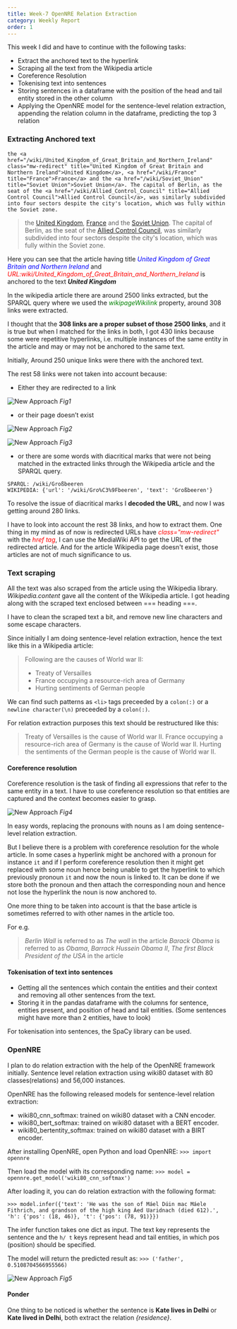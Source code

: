```yaml
---
title: Week-7 OpenNRE Relation Extraction
category: Weekly Report
order: 1
---
```


This week I did and have to continue with the following tasks:
- Extract the anchored text to the hyperlink
- Scraping all the text from the Wikipedia article
- Coreference Resolution
- Tokenising text into sentences
- Storing sentences in a dataframe with the position of the head and tail entity stored in the other column
- Applying the OpenNRE model for the sentence-level relation extraction, appending the relation column in the dataframe, predicting the top 3 relation

### Extracting Anchored text
```
the <a href="/wiki/United_Kingdom_of_Great_Britain_and_Northern_Ireland" class="mw-redirect" title="United Kingdom of Great Britain and Northern Ireland">United Kingdom</a>, <a href="/wiki/France" title="France">France</a> and the <a href="/wiki/Soviet_Union" title="Soviet Union">Soviet Union</a>. The capital of Berlin, as the seat of the <a href="/wiki/Allied_Control_Council" title="Allied Control Council">Allied Control Council</a>, was similarly subdivided into four sectors despite the city's location, which was fully within the Soviet zone.
```
> the <a href="/wiki/United_Kingdom_of_Great_Britain_and_Northern_Ireland" class="mw-redirect" title="United Kingdom of Great Britain and Northern Ireland">United Kingdom</a>, <a href="/wiki/France" title="France">France</a> and the <a href="/wiki/Soviet_Union" title="Soviet Union">Soviet Union</a>. The capital of Berlin, as the seat of the <a href="/wiki/Allied_Control_Council" title="Allied Control Council">Allied Control Council</a>, was similarly subdivided into four sectors despite the city's location, which was fully within the Soviet zone.

Here you can see that the article having title <span style="color:blue"> *United Kingdom of Great Britain and Northern Ireland*</span> and <span style="color:red">*URL:wiki/United_Kingdom_of_Great_Britain_and_Northern_Ireland*</span> is anchored to the text ***United Kingdom***

In the wikipedia article there are around 2500 links extracted, but the SPARQL query where we used the <span style="color:green">*wikipageWikilink*</span> property, around 308 links were extracted. 

I thought that the **308 links are a proper subset of those 2500 links**, and it is true but when I matched for the links in both, I got 430 links because some were repetitive hyperlinks, i.e. multiple instances of the same entity in the article and may or may not be anchored to the same text.

Initially, Around 250 unique links were there with the anchored text.

The rest 58 links were not taken into account because:
- Either they are redirected to a link 

![New Approach](https://ananyaiitbhilai.github.io/DBpedia_GSoC2022_Neural_Extraction_Framework/images/redirect_link.png)
*Fig1*

- or their page doesn’t exist 

![New Approach](https://ananyaiitbhilai.github.io/DBpedia_GSoC2022_Neural_Extraction_Framework/images/page_dne.png)
*Fig2*

![New Approach](https://ananyaiitbhilai.github.io/DBpedia_GSoC2022_Neural_Extraction_Framework/images/page_dne2.png)
*Fig3*

- or there are some words with diacritical marks that were not being matched in the extracted links through the Wikipedia article and the SPARQL query.

```
SPARQL: /wiki/Großbeeren
WIKIPEDIA: {'url': '/wiki/Gro%C3%9Fbeeren', 'text': 'Großbeeren'}
 ```

To resolve the issue of diacritical marks I **decoded the URL**, and now I was getting around 280 links. 

I have to look into account the rest 38 links, and how to extract them. One thing in my mind as of now is redirected URLs have <span style="color:red">*class="mw-redirect"*</span> with the <span style="color:red">*href tag*</span>, I can use the MediaWiki API to get the URL of the redirected article. And for the article Wikipedia page doesn't exist, those articles are not of much significance to us.


### Text scraping

All the text was also scraped from the article using the Wikipedia library. *Wikipedia.content* gave all the content of the Wikipedia article. I got heading along with the scraped text enclosed between === heading ===. 

I have to clean the scraped text a bit, and remove new line characters and some escape characters.

Since initially I am doing sentence-level relation extraction, hence the text like this in a Wikipedia article: 
> Following are the causes of World war II:
> - Treaty of Versailles
> - France occupying a resource-rich area of Germany
> - Hurting sentiments of German people

We can find such patterns as `<li>` tags preceeded by a `colon(:)` or a `newline character(\n)` preceeded by a `colon(:)`.

For relation extraction purposes this text should be restructured like this:
> Treaty of Versailles is the cause of World war II.
> France occupying a resource-rich area of Germany is the cause of World war II.
> Hurting the sentiments of the German people is the cause of World war II.

#### Coreference resolution

Coreference resolution is the task of finding all expressions that refer to the same entity in a text. I have to use coreference resolution so that entities are captured and the context becomes easier to grasp. 

![New Approach](https://ananyaiitbhilai.github.io/DBpedia_GSoC2022_Neural_Extraction_Framework/images/coref_resolution.png)
*Fig4*

In easy words, replacing the pronouns with nouns as I am doing sentence-level relation extraction. 

But I believe there is a problem with coreference resolution for the whole article. In some cases a hyperlink might be anchored with a pronoun for instance `it` and if I perform coreference resolution then it might get replaced with some noun hence being unable to get the hyperlink to which previously pronoun `it` and now the noun is linked to. It can be done if we store both the pronoun and then attach the corresponding noun and hence not lose the hyperlink the noun is now anchored to.

One more thing to be taken into account is that the base article is sometimes referred to with other names in the article too.

For e.g.
> *Berlin Wall* is referred to as *The wall* in the article
> *Barack Obama* is referred to as  *Obama*,  *Barrack Hussein Obama II*, *The first Black President of the USA* in the article

#### Tokenisation of text into sentences

- Getting all the sentences which contain the entities and their context and removing all other sentences from the text. 
- Storing it in the pandas dataframe with the columns for sentence, entities present, and position of head and tail entities. (Some sentences might have more than 2 entities, have to look)

For tokenisation into sentences, the SpaCy library can be used.


### OpenNRE 

I plan to do relation extraction with the help of the OpenNRE framework initially. Sentence level relation extraction using wiki80 dataset with 80 classes(relations) and 56,000 instances.

OpenNRE has the following released models for sentence-level relation extraction:
* wiki80_cnn_softmax: trained on wiki80 dataset with a CNN encoder.
* wiki80_bert_softmax: trained on wiki80 dataset with a BERT encoder.
* wiki80_bertentity_softmax: trained on wiki80 dataset with a BIRT encoder.

After installing OpenNRE, open Python and load OpenNRE:
`>>> import opennre`

Then load the model with its corresponding name:
`>>> model = opennre.get_model('wiki80_cnn_softmax')`

After loading it, you can do relation extraction with the following format:

```>>> model.infer({'text': 'He was the son of Máel Dúin mac Máele Fithrich, and grandson of the high king Áed Uaridnach (died 612).', 'h': {'pos': (18, 46)}, 't': {'pos': (78, 91)}})```

The infer function takes one dict as input. The text key represents the sentence and the `h/ t`  keys represent head and tail entities, in which pos (position) should be specified.

The model will return the predicted result as:
`>>> ('father', 0.5108704566955566)`

![New Approach](https://ananyaiitbhilai.github.io/DBpedia_GSoC2022_Neural_Extraction_Framework/images/openNRE.png)
*Fig5*

#### Ponder
One thing to be noticed is whether the sentence is **Kate lives in Delhi** or **Kate lived in Delhi**, both extract the relation *{residence}*.